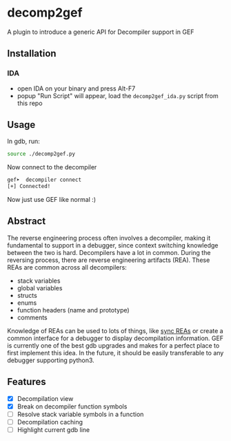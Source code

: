 # decomp2gef
A plugin to introduce a generic API for Decompiler support in GEF

## Installation
### IDA
- open IDA on your binary and press Alt-F7
- popup "Run Script" will appear, load the `decomp2gef_ida.py` script from this repo

## Usage 
In gdb, run:
```bash
source ./decomp2gef.py
```

Now connect to the decompiler
```bash
gef➤  decompiler connect
[+] Connected! 
```

Now just use GEF like normal :)

## Abstract
The reverse engineering process often involves a decompiler, making it fundamental to
support in a debugger, since context switching knowledge between the two is hard. Decompilers
have a lot in common. During the reversing process, there are reverse engineering artifacts (REA).
These REAs are common across all decompilers:
- stack variables
- global variables
- structs
- enums
- function headers (name and prototype)
- comments

Knowledge of REAs can be used to lots of things, like [sync REAs](https://github.com/angr/binsync) or
create a common interface for a debugger to display decompilation information. GEF is currently
one of the best gdb upgrades and makes for a perfect place to first implement this idea. In the future,
it should be easily transferable to any debugger supporting python3.

## Features
- [X] Decompilation view
- [X] Break on decompiler function symbols
- [ ] Resolve stack variable symbols in a function
- [ ] Decompilation caching
- [ ] Highlight current gdb line